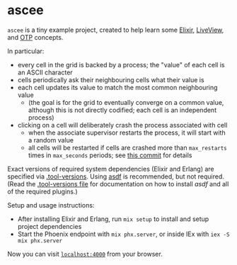 # ascee

`ascee` is a tiny example project, created to help learn some
[Elixir](https://elixir-lang.org/),
[LiveView](https://www.phoenixframework.org/), and
[OTP](https://www.erlang.org/doc/design_principles/des_princ) concepts.

In particular:

- every cell in the grid is backed by a process; the "value" of each cell is an
  ASCII character
- cells periodically ask their neighbouring cells what their value is
- each cell updates its value to match the most common neighbouring value
  - (the goal is for the grid to eventually converge on a common value,
    although this is not directly codified; each cell is an independent
    process)
- clicking on a cell will deliberately crash the process associated with cell
  - when the associate supervisor restarts the process, it will start with a
    random value
  - all cells will be restarted if cells are crashed more than `max_restarts`
    times in `max_seconds` periods; see [this
    commit](https://github.com/mjrusso/ascee/commit/f9bbe3cabaae25f0053f9a7313ea9c17b73a6081)
    for details

Exact versions of required system dependencies (Elixir and Erlang) are
specified via [.tool-versions](./.tool-versions). Using
[asdf](https://asdf-vm.com/) is recommended, but not required. (Read the
[.tool-versions file](./.tool-versions) for documentation on how to install
_asdf_ and all of the required plugins.)

Setup and usage instructions:

- After installing Elixir and Erlang, run `mix setup` to install and setup
  project dependencies
- Start the Phoenix endpoint with `mix phx.server`, or inside IEx with `iex -S
  mix phx.server`

Now you can visit [`localhost:4000`](http://localhost:4000) from your browser.
